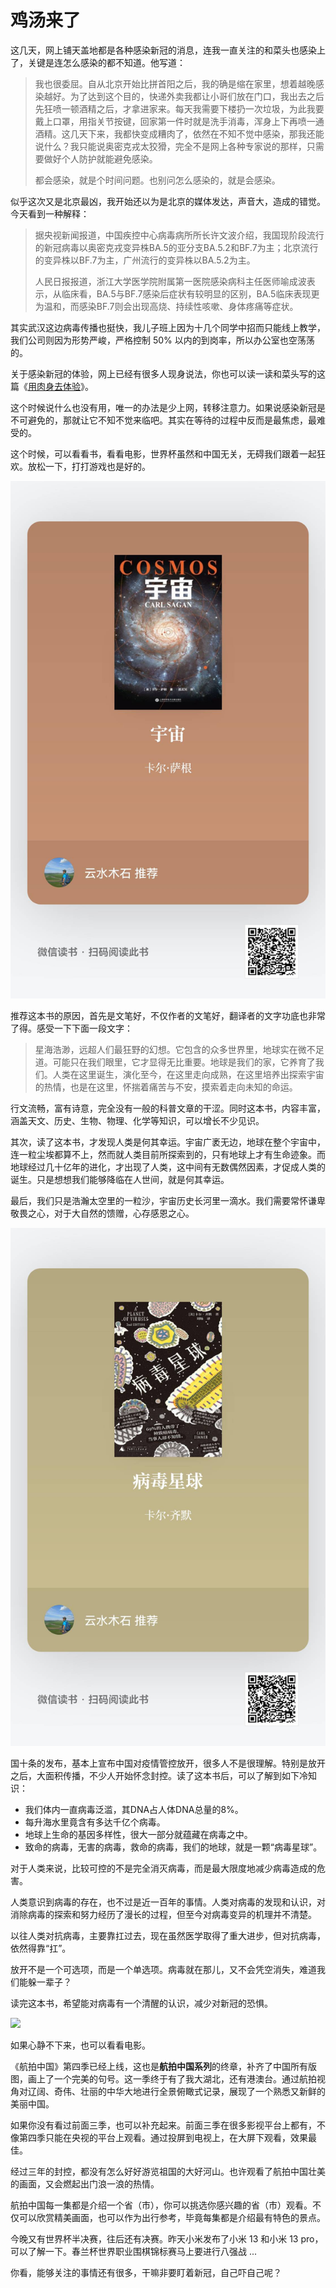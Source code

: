 # 鸡汤来了

这几天，网上铺天盖地都是各种感染新冠的消息，连我一直关注的和菜头也感染上了，关键是连怎么感染的都不知道。他写道：

> 我也很委屈。自从北京开始比拼首阳之后，我的确是缩在家里，想着越晚感染越好。为了达到这个目的，快递外卖我都让小哥们放在门口，我出去之后先狂喷一顿酒精之后，才拿进家来。每天我需要下楼扔一次垃圾，为此我要戴上口罩，用指关节按键，回家第一件时就是洗手消毒，浑身上下再喷一通酒精。这几天下来，我都快变成糟肉了，依然在不知不觉中感染，那我还能说什么？我只能说奥密克戎太狡猾，完全不是网上各种专家说的那样，只需要做好个人防护就能避免感染。
> 
> 都会感染，就是个时间问题。也别问怎么感染的，就是会感染。

似乎这次又是北京最凶，我开始还以为是北京的媒体发达，声音大，造成的错觉。今天看到一种解释：

> 据央视新闻报道，中国疾控中心病毒病所所长许文波介绍，我国现阶段流行的新冠病毒以奥密克戎变异株BA.5的亚分支BA.5.2和BF.7为主；北京流行的变异株以BF.7为主，广州流行的变异株以BA.5.2为主。
> 
> 人民日报报道，浙江大学医学院附属第一医院感染病科主任医师喻成波表示，从临床看，BA.5与BF.7感染后症状有较明显的区别，BA.5临床表现更为温和，而感染BF.7则会出现高烧、持续性咳嗽、身体疼痛等症状。

其实武汉这边病毒传播也挺快，我儿子班上因为十几个同学中招而只能线上教学，我们公司则因为形势严峻，严格控制 50% 以内的到岗率，所以办公室也空荡荡的。

关于感染新冠的体验，网上已经有很多人现身说法，你也可以读一读和菜头写的这篇《[用肉身去体验](https://mp.weixin.qq.com/s/j3WwAledl10QUaY0Eh7JfA)》。

这个时候说什么也没有用，唯一的办法是少上网，转移注意力。如果说感染新冠是不可避免的，那就让它不知不觉来临吧。其实在等待的过程中反而是最焦虑，最难受的。

这个时候，可以看看书，看看电影，世界杯虽然和中国无关，无碍我们跟着一起狂欢。放松一下，打打游戏也是好的。

![](https://raw.githubusercontent.com/mogoweb/mywritings/master/book_wechat/202212/images/chicken_soup_01.jpg)

推荐这本书的原因，首先是文笔好，不仅作者的文笔好，翻译者的文字功底也非常了得。感受一下下面一段文字：

> 星海浩渺，远超人们最狂野的幻想。它包含的众多世界里，地球实在微不足道。可能只在我们眼里，它才显得无比重要。地球是我们的家，它养育了我们。人类在这里诞生，演化至今，在这里走向成熟，在这里培养出探索宇宙的热情，也是在这里，怀揣着痛苦与不安，摸索着走向未知的命运。

行文流畅，富有诗意，完全没有一般的科普文章的干涩。同时这本书，内容丰富，涵盖天文、历史、生物、物理、化学等知识，可以增长不少见识。

其次，读了这本书，才发现人类是何其幸运。宇宙广袤无边，地球在整个宇宙中，连一粒尘埃都算不上，然而就人类目前所探索到的，只有地球上才有生命迹象。而地球经过几十亿年的进化，才出现了人类，这中间有无数偶然因素，才促成人类的诞生。只是想想我们能够降临在人世间，就是何其幸运。

最后，我们只是浩瀚太空里的一粒沙，宇宙历史长河里一滴水。我们需要常怀谦卑敬畏之心，对于大自然的馈赠，心存感恩之心。

![](https://raw.githubusercontent.com/mogoweb/mywritings/master/book_wechat/202212/images/chicken_soup_02.jpg)

国十条的发布，基本上宣布中国对疫情管控放开，很多人不是很理解。特别是放开之后，大面积传播，不少人开始怀念封控。读了这本书后，可以了解到如下冷知识：

* 我们体内一直病毒泛滥，其DNA占人体DNA总量的8%。
* 每升海水里竟含有多达千亿个病毒。
* 地球上生命的基因多样性，很大一部分就蕴藏在病毒之中。
* 致命的病毒，无害的病毒，救命的病毒，我们的地球，就是一颗“病毒星球”。

对于人类来说，比较可控的不是完全消灭病毒，而是最大限度地减少病毒造成的危害。

人类意识到病毒的存在，也不过是近一百年的事情。人类对病毒的发现和认识，对消除病毒的探索和努力经历了漫长的过程，但至今对病毒变异的机理并不清楚。

以往人类对抗病毒，主要靠扛过去，现在虽然医学取得了重大进步，但对抗病毒，依然得靠“扛”。

放开不是一个可选项，而是一个单选项。病毒就在那儿，又不会凭空消失，难道我们能躲一辈子？

读完这本书，希望能对病毒有一个清醒的认识，减少对新冠的恐惧。

![](https://raw.githubusercontent.com/mogoweb/mywritings/master/book_wechat/202212/images/chicken_soup_03.jpg)

如果心静不下来，也可以看看电影。

《航拍中国》第四季已经上线，这也是**航拍中国系列**的终章，补齐了中国所有版图，画上了一个完美的句号。这一季终于有了我大湖北，还有港澳台。通过航拍视角对辽阔、奇伟、壮丽的中华大地进行全景俯瞰式记录，展现了一个熟悉又新鲜的美丽中国。

如果你没有看过前面三季，也可以补充起来。前面三季在很多影视平台上都有，不像第四季只能在央视的平台上观看。通过投屏到电视上，在大屏下观看，效果最佳。

经过三年的封控，都没有怎么好好游览祖国的大好河山。也许观看了航拍中国壮美的画面，又会燃起出门浪一浪的热情。

航拍中国每一集都是介绍一个省（市），你可以挑选你感兴趣的省（市）观看。不仅可以欣赏精美画面，也可以作为出行参考，毕竟每集都是介绍最有特色的景点。

今晚又有世界杯半决赛，往后还有决赛。昨天小米发布了小米 13 和小米 13 pro，可以了解一下。春兰杯世界职业围棋锦标赛马上要进行八强战 ...

你看，能够关注的事情还有很多，干嘛非要盯着新冠，自己吓自己呢？
